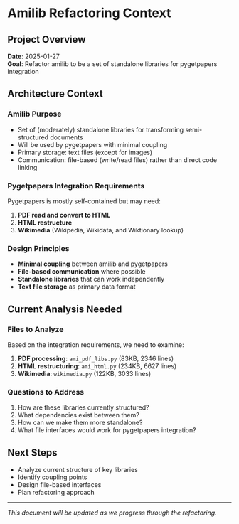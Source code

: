 # Amilib Refactoring Context

## Project Overview

**Date**: 2025-01-27  
**Goal**: Refactor amilib to be a set of standalone libraries for pygetpapers integration

## Architecture Context

### Amilib Purpose
- Set of (moderately) standalone libraries for transforming semi-structured documents
- Will be used by pygetpapers with minimal coupling
- Primary storage: text files (except for images)
- Communication: file-based (write/read files) rather than direct code linking

### Pygetpapers Integration Requirements
Pygetpapers is mostly self-contained but may need:
1. **PDF read and convert to HTML**
2. **HTML restructure** 
3. **Wikimedia** (Wikipedia, Wikidata, and Wiktionary lookup)

### Design Principles
- **Minimal coupling** between amilib and pygetpapers
- **File-based communication** where possible
- **Standalone libraries** that can work independently
- **Text file storage** as primary data format

## Current Analysis Needed

### Files to Analyze
Based on the integration requirements, we need to examine:
1. **PDF processing**: `ami_pdf_libs.py` (83KB, 2346 lines)
2. **HTML restructuring**: `ami_html.py` (234KB, 6627 lines) 
3. **Wikimedia**: `wikimedia.py` (122KB, 3033 lines)

### Questions to Address
1. How are these libraries currently structured?
2. What dependencies exist between them?
3. How can we make them more standalone?
4. What file interfaces would work for pygetpapers integration?

## Next Steps
- Analyze current structure of key libraries
- Identify coupling points
- Design file-based interfaces
- Plan refactoring approach

---
*This document will be updated as we progress through the refactoring.* 